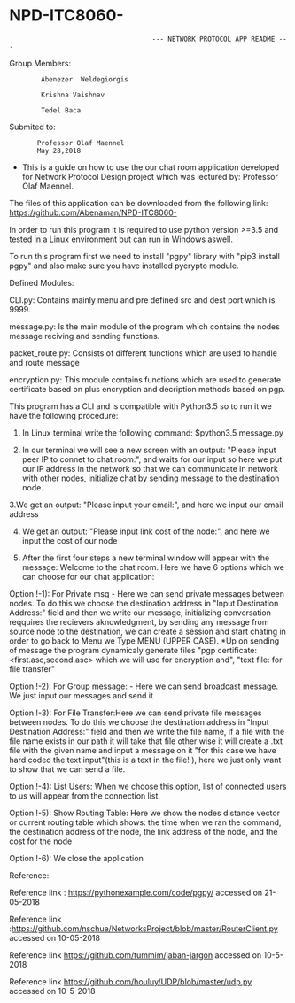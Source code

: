 # NPD-ITC8060-

                                        --- NETWORK PROTOCOL APP README ---

Group Members:                                                    
            
            Abenezer  Weldegiorgis            
            
            Krishna Vaishnav 
            
            Tedel Baca 

Submited to: 
           
           Professor Olaf Maennel  
           May 28,2018    

* This is a guide on how to use the our chat room application developed for Network Protocol Design project which was lectured by:  Professor Olaf Maennel.

The files of this application can be downloaded from the following link: https://github.com/Abenaman/NPD-ITC8060-

In order to run this program it is required to use python version >=3.5 and tested in a Linux environment but can run in Windows aswell.

To run this program first we need to install "pgpy" library with "pip3 install pgpy" and also make sure you have installed  pycrypto module.

Defined Modules: 
   
   CLI.py: Contains mainly menu and pre defined src and dest port which is 9999.
   
   message.py: Is the main module of the program which contains the nodes message reciving and sending functions.
   
   packet_route.py: Consists of different functions which are used to handle and route message
   
   encryption.py: This module contains functions which are used to generate certificate based on plus encryption and decription methods based on pgp.

This program has a CLI and is compatible with Python3.5  so to run it we have the following procedure:

1. In Linux terminal write the following command: $python3.5 message.py

2. In our terminal we will see a new screen with an output: "Please input peer IP to connet to chat room:", and waits for our input so here we put our IP address in the network so that we can communicate in network with other nodes, initialize chat by sending message to the destination node.

3.We get an output: "Please input your email:", and here we input our email address

4. We get an output: "Please input link cost of the node:", and here we input the cost of our node

5. After the first four steps a new terminal window will appear with the message: Welcome to the chat room. Here we have 6 options which we can choose for our chat application:

Option !-1): For Private msg - Here we can send private messages between nodes. To do this we choose the destination address in "Input Destination Address:" field and then we write our message, initializing conversation reqquires the recievers aknowledgment, by sending any message from source node to the destination, we can create a session and start chating in order to go back to Menu we Type MENU (UPPER CASE).
*Up on sending of message the program dynamicaly generate files "pgp certificate: <first.asc,second.asc> which we will use for encryption and", "text file: for file transfer<file name.txt>"

Option !-2): For Group message: - Here we can send broadcast message. We just input our messages and send it

Option !-3): For File Transfer:Here we can send private file messages between nodes. To do this we choose the destination address in "Input Destination Address:" field and then we write the file name, if a file with the file name exists in our path it will take that file other wise it will create a .txt file with the given name and input a message on it "for this case we have hard coded the text input"(this is a text in the file! ), here we just only want to show that we can send a file. 

Option !-4): List Users: When we choose this option, list of connected users to us will appear from the connection list.

Option !-5): Show Routing Table: Here we show the nodes distance vector or current routing table which shows: the time when we ran the command, the destination address of the node, the link address of the node, and the cost for the node

Option !-6): We close the application

Reference: 

Reference link : https://pythonexample.com/code/pgpy/ accessed on 21-05-2018

Reference link :https://github.com/nschue/NetworksProject/blob/master/RouterClient.py accessed on 10-05-2018 

Reference link  https://github.com/tummim/jaban-jargon accessed on 10-5-2018

Reference link https://github.com/houluy/UDP/blob/master/udp.py accessed on 10-5-2018


